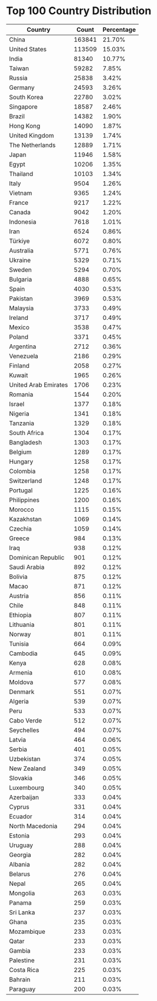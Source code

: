 # Top 100 Country Distribution
| Country | Count | Percentage |
|----|----|----|
| China | 163841 | 21.70% |
| United States | 113509 | 15.03% |
| India | 81340 | 10.77% |
| Taiwan | 59282 | 7.85% |
| Russia | 25838 | 3.42% |
| Germany | 24593 | 3.26% |
| South Korea | 22780 | 3.02% |
| Singapore | 18587 | 2.46% |
| Brazil | 14382 | 1.90% |
| Hong Kong | 14090 | 1.87% |
| United Kingdom | 13139 | 1.74% |
| The Netherlands | 12889 | 1.71% |
| Japan | 11946 | 1.58% |
| Egypt | 10206 | 1.35% |
| Thailand | 10103 | 1.34% |
| Italy | 9504 | 1.26% |
| Vietnam | 9365 | 1.24% |
| France | 9217 | 1.22% |
| Canada | 9042 | 1.20% |
| Indonesia | 7618 | 1.01% |
| Iran | 6524 | 0.86% |
| Türkiye | 6072 | 0.80% |
| Australia | 5771 | 0.76% |
| Ukraine | 5329 | 0.71% |
| Sweden | 5294 | 0.70% |
| Bulgaria | 4888 | 0.65% |
| Spain | 4030 | 0.53% |
| Pakistan | 3969 | 0.53% |
| Malaysia | 3733 | 0.49% |
| Ireland | 3717 | 0.49% |
| Mexico | 3538 | 0.47% |
| Poland | 3371 | 0.45% |
| Argentina | 2712 | 0.36% |
| Venezuela | 2186 | 0.29% |
| Finland | 2058 | 0.27% |
| Kuwait | 1965 | 0.26% |
| United Arab Emirates | 1706 | 0.23% |
| Romania | 1544 | 0.20% |
| Israel | 1377 | 0.18% |
| Nigeria | 1341 | 0.18% |
| Tanzania | 1329 | 0.18% |
| South Africa | 1304 | 0.17% |
| Bangladesh | 1303 | 0.17% |
| Belgium | 1289 | 0.17% |
| Hungary | 1258 | 0.17% |
| Colombia | 1258 | 0.17% |
| Switzerland | 1248 | 0.17% |
| Portugal | 1225 | 0.16% |
| Philippines | 1200 | 0.16% |
| Morocco | 1115 | 0.15% |
| Kazakhstan | 1069 | 0.14% |
| Czechia | 1059 | 0.14% |
| Greece | 984 | 0.13% |
| Iraq | 938 | 0.12% |
| Dominican Republic | 901 | 0.12% |
| Saudi Arabia | 892 | 0.12% |
| Bolivia | 875 | 0.12% |
| Macao | 871 | 0.12% |
| Austria | 856 | 0.11% |
| Chile | 848 | 0.11% |
| Ethiopia | 807 | 0.11% |
| Lithuania | 801 | 0.11% |
| Norway | 801 | 0.11% |
| Tunisia | 664 | 0.09% |
| Cambodia | 645 | 0.09% |
| Kenya | 628 | 0.08% |
| Armenia | 610 | 0.08% |
| Moldova | 577 | 0.08% |
| Denmark | 551 | 0.07% |
| Algeria | 539 | 0.07% |
| Peru | 533 | 0.07% |
| Cabo Verde | 512 | 0.07% |
| Seychelles | 494 | 0.07% |
| Latvia | 464 | 0.06% |
| Serbia | 401 | 0.05% |
| Uzbekistan | 374 | 0.05% |
| New Zealand | 349 | 0.05% |
| Slovakia | 346 | 0.05% |
| Luxembourg | 340 | 0.05% |
| Azerbaijan | 333 | 0.04% |
| Cyprus | 331 | 0.04% |
| Ecuador | 314 | 0.04% |
| North Macedonia | 294 | 0.04% |
| Estonia | 293 | 0.04% |
| Uruguay | 288 | 0.04% |
| Georgia | 282 | 0.04% |
| Albania | 282 | 0.04% |
| Belarus | 276 | 0.04% |
| Nepal | 265 | 0.04% |
| Mongolia | 263 | 0.03% |
| Panama | 259 | 0.03% |
| Sri Lanka | 237 | 0.03% |
| Ghana | 235 | 0.03% |
| Mozambique | 233 | 0.03% |
| Qatar | 233 | 0.03% |
| Gambia | 233 | 0.03% |
| Palestine | 231 | 0.03% |
| Costa Rica | 225 | 0.03% |
| Bahrain | 211 | 0.03% |
| Paraguay | 200 | 0.03% |
